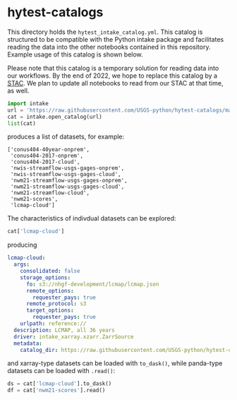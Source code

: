 # hytest-catalogs
This directory holds the `hytest_intake_catalog.yml`. This catalog is structured to be compatible with the Python intake package and facilitates reading the data into the other notebooks contained in this repository. Example usage of this catalog is shown below.

Please note that this catalog is a temporary solution for reading data into our workflows. By the end of 2022, we hope to replace this catalog by a [STAC](https://stacspec.org/en). We plan to update all notebooks to read from our STAC at that time, as well.

```python
import intake
url = 'https://raw.githubusercontent.com/USGS-python/hytest-catalogs/main/hytest_intake_catalog.yml'
cat = intake.open_catalog(url)
list(cat)
```
produces a list of datasets, for example:
```
['conus404-40year-onprem',
 'conus404-2017-onprem',
 'conus404-2017-cloud',
 'nwis-streamflow-usgs-gages-onprem',
 'nwis-streamflow-usgs-gages-cloud',
 'nwm21-streamflow-usgs-gages-onprem',
 'nwm21-streamflow-usgs-gages-cloud',
 'nwm21-streamflow-cloud',
 'nwm21-scores',
 'lcmap-cloud']
 ```
 The characteristics of indivdual datasets can be explored:
```python
cat['lcmap-cloud']
```
producing
```yaml
lcmap-cloud:
  args:
    consolidated: false
    storage_options:
      fo: s3://nhgf-development/lcmap/lcmap.json
      remote_options:
        requester_pays: true
      remote_protocol: s3
      target_options:
        requester_pays: true
    urlpath: reference://
  description: LCMAP, all 36 years
  driver: intake_xarray.xzarr.ZarrSource
  metadata:
    catalog_dir: https://raw.githubusercontent.com/USGS-python/hytest-catalogs/main
 ```
 and xarray-type datasets can be loaded with `to_dask()`, while panda-type datasets can be loaded with `.read()`:
```python
ds = cat['lcmap-cloud'].to_dask()
df = cat['nwm21-scores'].read()
```